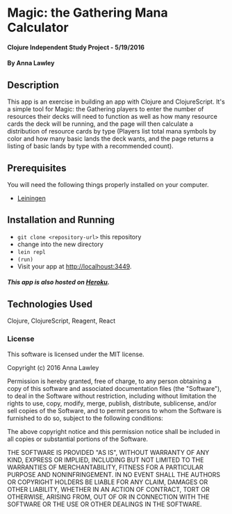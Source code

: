 # Magic: the Gathering Mana Calculator

#### Clojure Independent Study Project - 5/19/2016

#### By Anna Lawley

## Description

This app is an exercise in building an app with Clojure and ClojureScript. It's a simple tool for Magic: the Gathering players to enter the number of resources their decks will need to function as well as how many resource cards the deck will be running, and the page will then calculate a distribution of resource cards by type (Players list total mana symbols by color and how many basic lands the deck wants, and the page returns a listing of basic lands by type with a recommended count).

## Prerequisites

You will need the following things properly installed on your computer.

* [Leiningen](http://leiningen.org/)

## Installation and Running

* `git clone <repository-url>` this repository
* change into the new directory
* `lein repl`
* `(run)`
* Visit your app at [http://localhoust:3449](http://localhost:3449).

##### This app is also hosted on [Heroku](https://aqueous-reef-92749.herokuapp.com/).

## Technologies Used

Clojure, ClojureScript, Reagent, React

### License

This software is licensed under the MIT license.

Copyright (c) 2016 Anna Lawley

Permission is hereby granted, free of charge, to any person obtaining a copy of this software and associated documentation files (the "Software"), to deal in the Software without restriction, including without limitation the rights to use, copy, modify, merge, publish, distribute, sublicense, and/or sell copies of the Software, and to permit persons to whom the Software is furnished to do so, subject to the following conditions:

The above copyright notice and this permission notice shall be included in all copies or substantial portions of the Software.

THE SOFTWARE IS PROVIDED "AS IS", WITHOUT WARRANTY OF ANY KIND, EXPRESS OR IMPLIED, INCLUDING BUT NOT LIMITED TO THE WARRANTIES OF MERCHANTABILITY, FITNESS FOR A PARTICULAR PURPOSE AND NONINFRINGEMENT. IN NO EVENT SHALL THE AUTHORS OR COPYRIGHT HOLDERS BE LIABLE FOR ANY CLAIM, DAMAGES OR OTHER LIABILITY, WHETHER IN AN ACTION OF CONTRACT, TORT OR OTHERWISE, ARISING FROM, OUT OF OR IN CONNECTION WITH THE SOFTWARE OR THE USE OR OTHER DEALINGS IN THE SOFTWARE.
